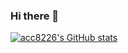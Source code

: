### Hi there 👋

[![acc8226's GitHub stats](https://github-readme-stats.vercel.app/api?username=acc8226)](https://github.com/anuraghazra/github-readme-stats)

<!--
**acc8226/acc8226** is a ✨ _special_ ✨ repository because its `README.md` (this file) appears on your GitHub profile.

Here are some ideas to get you started:

- 🔭 I’m currently working on ...
- 🌱 I’m currently learning ...
- 👯 I’m looking to collaborate on ...
- 🤔 I’m looking for help with ...
- 💬 Ask me about ...
- 📫 How to reach me: ...
- 😄 Pronouns: ...
- ⚡ Fun fact: ...
-->
